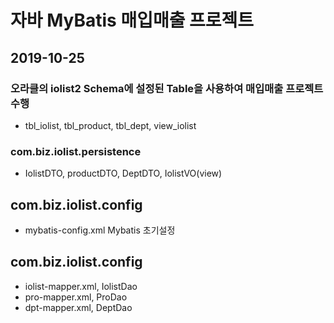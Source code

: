 # 자바 MyBatis 매입매출 프로젝트

## 2019-10-25

### 오라클의 iolist2 Schema에 설정된 Table을 사용하여 매입매출 프로젝트 수행

* tbl_iolist, tbl_product, tbl_dept, view_iolist

### com.biz.iolist.persistence
* IolistDTO, productDTO, DeptDTO, IolistVO(view)

## com.biz.iolist.config
* mybatis-config.xml Mybatis 초기설정

## com.biz.iolist.config
* iolist-mapper.xml, IolistDao
* pro-mapper.xml, ProDao
* dpt-mapper.xml, DeptDao